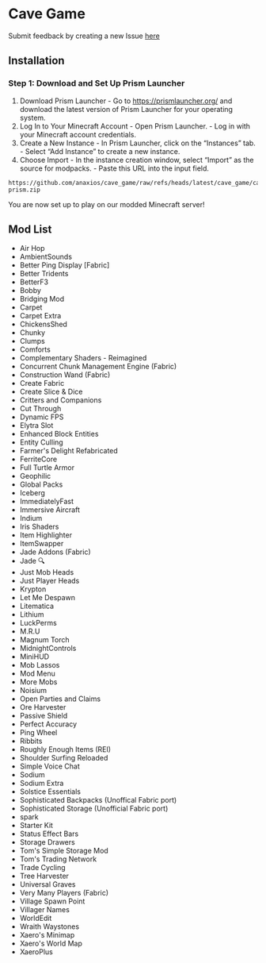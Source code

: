 # Cave Game

Submit feedback by creating a new Issue [here](https://github.com/anaxios/cave_game/issues/new)

## Installation
### Step 1: Download and Set Up Prism Launcher

1. Download Prism Launcher
        - Go to https://prismlauncher.org/ and download the latest version of Prism Launcher for your operating system.
1. Log In to Your Minecraft Account
        - Open Prism Launcher.
        - Log in with your Minecraft account credentials.
1. Create a New Instance
        - In Prism Launcher, click on the “Instances” tab.
        - Select “Add Instance” to create a new instance.
1. Choose Import
        - In the instance creation window, select “Import” as the source for modpacks.
        - Paste this URL into the input field.

```
https://github.com/anaxios/cave_game/raw/refs/heads/latest/cave_game/cave_game-prism.zip
```

You are now set up to play on our modded Minecraft server!

## Mod List
 - Air Hop
 - AmbientSounds
 - Better Ping Display [Fabric]
 - Better Tridents
 - BetterF3
 - Bobby
 - Bridging Mod
 - Carpet
 - Carpet Extra
 - ChickensShed
 - Chunky
 - Clumps
 - Comforts
 - Complementary Shaders - Reimagined
 - Concurrent Chunk Management Engine (Fabric)
 - Construction Wand (Fabric)
 - Create Fabric
 - Create Slice & Dice
 - Critters and Companions
 - Cut Through
 - Dynamic FPS
 - Elytra Slot
 - Enhanced Block Entities
 - Entity Culling
 - Farmer's Delight Refabricated
 - FerriteCore
 - Full Turtle Armor
 - Geophilic
 - Global Packs
 - Iceberg
 - ImmediatelyFast
 - Immersive Aircraft
 - Indium
 - Iris Shaders
 - Item Highlighter
 - ItemSwapper
 - Jade Addons (Fabric)
 - Jade 🔍
 - Just Mob Heads
 - Just Player Heads
 - Krypton
 - Let Me Despawn
 - Litematica
 - Lithium
 - LuckPerms
 - M.R.U
 - Magnum Torch
 - MidnightControls
 - MiniHUD
 - Mob Lassos
 - Mod Menu
 - More Mobs
 - Noisium
 - Open Parties and Claims
 - Ore Harvester
 - Passive Shield
 - Perfect Accuracy
 - Ping Wheel
 - Ribbits
 - Roughly Enough Items (REI)
 - Shoulder Surfing Reloaded
 - Simple Voice Chat
 - Sodium
 - Sodium Extra
 - Solstice Essentials
 - Sophisticated Backpacks (Unoffical Fabric port)
 - Sophisticated Storage (Unofficial Fabric port)
 - spark
 - Starter Kit
 - Status Effect Bars
 - Storage Drawers
 - Tom's Simple Storage Mod
 - Tom's Trading Network
 - Trade Cycling
 - Tree Harvester
 - Universal Graves
 - Very Many Players (Fabric)
 - Village Spawn Point
 - Villager Names
 - WorldEdit
 - Wraith Waystones
 - Xaero's Minimap
 - Xaero's World Map
 - XaeroPlus